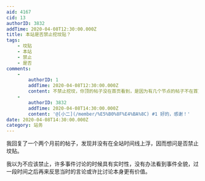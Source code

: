 ```yaml
---
aid: 4167
cid: 13
authorID: 3832
addTime: 2020-04-08T12:30:00.000Z
title: 本站是否禁止挖坟贴？
tags:
    - 坟贴
    - 本站
    - 禁止
    - 是否
comments:
    -
        authorID: 1
        addTime: 2020-04-08T12:30:00.000Z
        content: 不禁止挖坟，你顶的帖子没在首页看到，是因为有几个节点的帖子不在首页出现
    -
        authorID: 3832
        addTime: 2020-04-08T14:30:00.000Z
        content: '@[小二](/member/%E5%B0%8F%E4%BA%8C) #1 好的，感谢！'
date: 2020-04-08T14:30:00.000Z
category: 站务
---
```


我回复了一个两个月前的帖子，发现并没有在全站时间线上浮，因而想问是否禁止坟贴。

我以为不应该禁止，许多事件讨论的时候具有实时性，没有办法看到事件全貌，过一段时间之后再来反思当时的言论或许比讨论本身更有价值。
